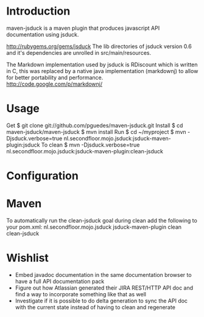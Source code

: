 Introduction
============

maven-jsduck is a maven plugin that produces javascript API documentation using jsduck.

http://rubygems.org/gems/jsduck
The lib directories of jsduck version 0.6 and it's dependencies are unrolled in src/main/resources.

The Markdown implementation used by jsduck is RDiscount which is written in C, this was replaced by
a native java implementation (markdownj) to allow for better portability and performance.
http://code.google.com/p/markdownj/


Usage
=====
Get
    $ git clone git://github.com/pguedes/maven-jsduck.git
Install
    $ cd maven-jsduck/maven-jsduck
    $ mvn install
Run
    $ cd ~/myproject
    $ mvn -Djsduck.verbose=true nl.secondfloor.mojo.jsduck:jsduck-maven-plugin:jsduck
To clean
    $ mvn -Djsduck.verbose=true nl.secondfloor.mojo.jsduck:jsduck-maven-plugin:clean-jsduck

Configuration
=============



Maven
=====
To automatically run the clean-jsduck goal during clean add the following to your pom.xml:
    <build>
      <plugins>
        <plugin>
          <groupId>nl.secondfloor.mojo.jsduck</groupId>
          <artifactId>jsduck-maven-plugin</artifactId>
          <executions>
            <execution>
              <phase>clean</phase>
              <goals>
                <goal>clean-jsduck</goal>
              </goals>
            </execution>
          </executions>
        </plugin>
      </plugins>
    </build>

Wishlist
========
* Embed javadoc documentation in the same documentation browser to have a full API documentation pack
* Figure out how Atlassian generated their JIRA REST/HTTP API doc and find a way to incorporate something like that as well
* Investigate if it is possible to do delta generation to sync the API doc with the current state instead of having to clean and regenerate

